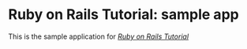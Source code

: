 # Ruby on Rails Tutorial: sample app

This is the sample application for [*Ruby on Rails Tutorial*](http://railstutorial.org)